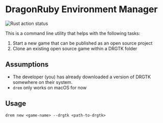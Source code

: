 # DragonRuby Environment Manager

![Rust action status](https://github.com/petros/drem/actions/workflows/rust.yml/badge.svg)

This is a command line utility that helps with the following tasks:

1. Start a new game that can be published as an open source project
2. Clone an existing open source game within a DRGTK folder

## Assumptions

- The developer (you) has already downloaded a version of DRGTK somewhere on their system.
- `drem` only works on macOS for now

## Usage

```shell
drem new <game-name> --drgtk <path-to-drgtk>
```
